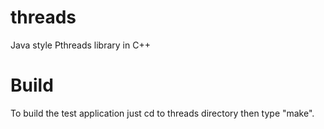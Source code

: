 threads
=======

Java style Pthreads library in C++

Build
=====
To build the test application just cd to threads directory then type "make".
